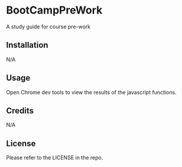 # BootCampPreWork
A study guide for course pre-work

## Installation

N/A

## Usage

Open Chrome dev tools to view the results of the javascript functions.

## Credits

N/A

## License

Please refer to the LICENSE in the repo.

